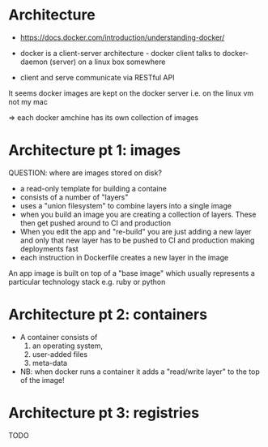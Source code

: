 # Architecture

* https://docs.docker.com/introduction/understanding-docker/

* docker is a client-server architecture - docker client talks to
  docker-daemon (server) on a linux box somewhere
* client and serve communicate via RESTful API


It seems docker images are kept on the docker server i.e. on the linux vm not my mac

=> each docker amchine has its own collection of images
# Architecture pt 1: images

QUESTION: where are images stored on disk?

* a read-only template for building a containe
* consists of a number of "layers"
* uses a "union filesystem" to combine layers into a single image
* when you build an image you are creating a collection of layers.
  These then get pushed around to CI and production
* When you edit the app and "re-build" you are just adding a new layer
  and only that new layer has to be pushed to CI and production making
  deployments fast
* each instruction in Dockerfile creates a new layer in the image

An app image is built on top of a "base image" which usually represents a particular technology stack e.g. ruby or python

# Architecture pt 2: containers

* A container consists of
    1. an operating system,
    2. user-added files
    3. meta-data
* NB: when docker runs a container it adds a "read/write layer" to the top of
  the image!

# Architecture pt 3: registries

TODO
